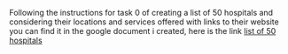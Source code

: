Following the instructions for task 0 of creating a list of 50 hospitals and considering their locations and services offered with links to their website
you can find it in the google document i created, here is the link 
[list of 50 hospitals](https://docs.google.com/document/d/1lisDoFmR-fSeHXJIEy9S-wFQgdslbn_6_2pIy1xnCEQ/edit?usp=sharing)



